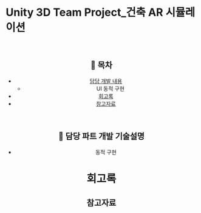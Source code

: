 # Unity 3D Team Project_건축 AR 시뮬레이션
<div align=center>


</br>

## :memo: 목차
- [담당 개발 내용](#담당_개발_내용)
  - UI 동적 구현
- [회고록](#회고록)
- [참고자료](#참고자료)


</br>

## :gem: 담당 파트 개발 기술설명
- 동적 구현

# 회고록

## 참고자료
